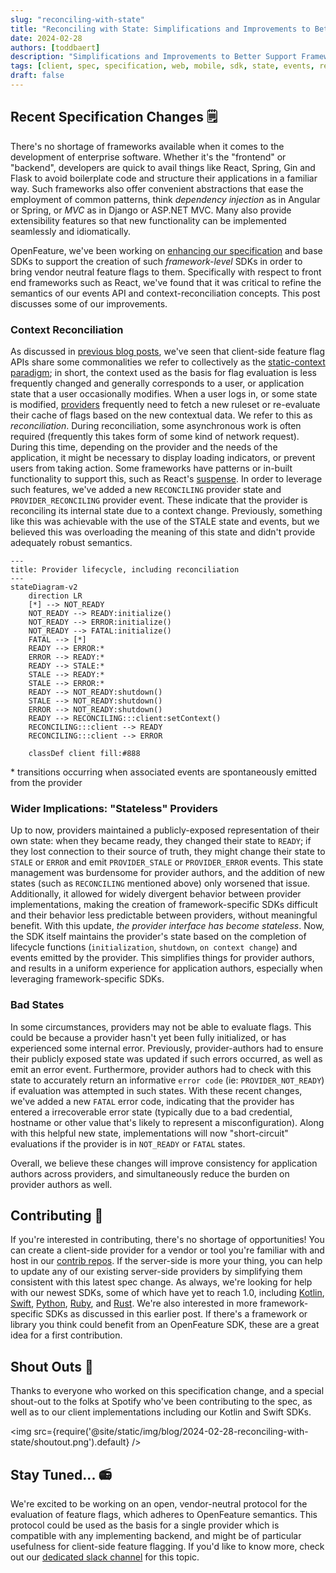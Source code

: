 ```yaml
---
slug: "reconciling-with-state"
title: "Reconciling with State: Simplifications and Improvements to Better Support Framework-Specific SDKs"
date: 2024-02-28
authors: [toddbaert]
description: "Simplifications and Improvements to Better Support Framework-Specific SDKs"
tags: [client, spec, specification, web, mobile, sdk, state, events, react]
draft: false
---
```


## Recent Specification Changes 🗒

There's no shortage of frameworks available when it comes to the development of enterprise software.
Whether it's the "frontend" or "backend", developers are quick to avail things like React, Spring, Gin and Flask to avoid boilerplate code and structure their applications in a familiar way.
Such frameworks also offer convenient abstractions that ease the employment of common patterns, think _dependency injection_ as in Angular or Spring, or _MVC_ as in Django or ASP.NET MVC.
Many also provide extensibility features so that new functionality can be implemented seamlessly and idiomatically.

OpenFeature, we've been working on [enhancing our specification](https://github.com/open-feature/spec/pull/241) and base SDKs to support the creation of such _framework-level_ SDKs in order to bring vendor neutral feature flags to them.
Specifically with respect to front end frameworks such as React, we've found that it was critical to refine the semantics of our events API and context-reconciliation concepts.
This post discusses some of our improvements.

### Context Reconciliation

As discussed in [previous blog posts](https://openfeature.dev/blog/catering-to-the-client-side), we've seen that client-side feature flag APIs share some commonalities we refer to collectively as the [static-context paradigm](https://openfeature.dev/specification/glossary/#static-context-paradigm); in short, the context used as the basis for flag evaluation is less frequently changed and generally corresponds to a user, or application state that a user occasionally modifies.
When a user logs in, or some state is modified, [providers](https://openfeature.dev/specification/glossary#provider) frequently need to fetch a new ruleset or re-evaluate their cache of flags based on the new contextual data.
We refer to this as _reconciliation_.
During reconciliation, some asynchronous work is often required (frequently this takes form of some kind of network request).
During this time, depending on the provider and the needs of the application, it might be necessary to display loading indicators, or prevent users from taking action.
Some frameworks have patterns or in-built functionality to support this, such as React's [suspense](https://react.dev/reference/react/Suspense).
In order to leverage such features, we've added a new `RECONCILING` provider state and `PROVIDER_RECONCILING` provider event.
These indicate that the provider is reconciling its internal state due to a context change.
Previously, something like this was achievable with the use of the STALE state and events, but we believed this was overloading the meaning of this state and didn't provide adequately robust semantics.

```mermaid
---
title: Provider lifecycle, including reconciliation
---
stateDiagram-v2
    direction LR
    [*] --> NOT_READY
    NOT_READY --> READY:initialize()
    NOT_READY --> ERROR:initialize()
    NOT_READY --> FATAL:initialize()
    FATAL --> [*]
    READY --> ERROR:*
    ERROR --> READY:*
    READY --> STALE:*
    STALE --> READY:*
    STALE --> ERROR:*
    READY --> NOT_READY:shutdown()
    STALE --> NOT_READY:shutdown()
    ERROR --> NOT_READY:shutdown()
    READY --> RECONCILING:::client:setContext()
    RECONCILING:::client --> READY
    RECONCILING:::client --> ERROR

    classDef client fill:#888
```

\* transitions occurring when associated events are spontaneously emitted from the provider

### Wider Implications: "Stateless" Providers

Up to now, providers maintained a publicly-exposed representation of their own state: when they became ready, they changed their state to `READY`; if they lost connection to their source of truth, they might change their state to `STALE` or `ERROR` and emit `PROVIDER_STALE` or `PROVIDER_ERROR` events.
This state management was burdensome for provider authors, and the addition of new states (such as `RECONCILING` mentioned above) only worsened that issue.
Additionally, it allowed for widely divergent behavior between provider implementations, making the creation of framework-specific SDKs difficult and their behavior less predictable between providers, without meaningful benefit.
With this update, _the provider interface has become stateless_.
Now, the SDK itself maintains the provider's state based on the completion of lifecycle functions (`initialization`, `shutdown`, `on context change`) and events emitted by the provider.
This simplifies things for provider authors, and results in a uniform experience for application authors, especially when leveraging framework-specific SDKs.

### Bad States

In some circumstances, providers may not be able to evaluate flags.
This could be because a provider hasn't yet been fully initialized, or has experienced some internal error.
Previously, provider-authors had to ensure their publicly exposed state was updated if such errors occurred, as well as emit an error event.
Furthermore, provider authors had to check with this state to accurately return an informative `error code` (ie: `PROVIDER_NOT_READY`) if evaluation was attempted in such states.
With these recent changes, we've added a new `FATAL` error code, indicating that the provider has entered a irrecoverable error state (typically due to a bad credential, hostname or other value that's likely to represent a misconfiguration).
Along with this helpful new state, implementations will now "short-circuit" evaluations if the provider is in `NOT_READY` or `FATAL` states.

Overall, we believe these changes will improve consistency for application authors across providers, and simultaneously reduce the burden on provider authors as well.

## Contributing 🤝

If you're interested in contributing, there's no shortage of opportunities!
You can create a client-side provider for a vendor or tool you're familiar with and host in our [contrib repos](https://github.com/orgs/open-feature/repositories?q=contrib).
If the server-side is more your thing, you can help to update any of our existing server-side providers by simplifying them consistent with this latest spec change.
As always, we're looking for help with our newest SDKs, some of which have yet to reach 1.0, including [Kotlin](https://github.com/open-feature/kotlin-sdk), [Swift](https://github.com/open-feature/swift-sdk), [Python](https://github.com/open-feature/python-sdk), [Ruby](https://github.com/open-feature/ruby-sdk), and [Rust](https://github.com/open-feature/rust-sdk).
We're also interested in more framework-specific SDKs as discussed in this earlier post.
If there's a framework or library you think could benefit from an OpenFeature SDK, these are a great idea for a first contribution.

## Shout Outs 🥇

Thanks to everyone who worked on this specification change, and a special shout-out to the folks at Spotify who've been contributing to the spec, as well as to our client implementations including our Kotlin and Swift SDKs.

<img src={require('@site/static/img/blog/2024-02-28-reconciling-with-state/shoutout.png').default} />

## Stay Tuned... 📻

We're excited to be working on an open, vendor-neutral protocol for the evaluation of feature flags, which adheres to OpenFeature semantics.
This protocol could be used as the basis for a single provider which is compatible with any implementing backend, and might be of particular usefulness for client-side feature flagging. 
If you'd like to know more, check out our [dedicated slack channel](https://cloud-native.slack.com/archives/C066A48LK35) for this topic.